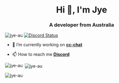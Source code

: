 <h1 align="center">Hi 👋, I'm Jye</h1>
<h3 align="center">A developer from Australia</h3>

<p align="left"> <img src="https://komarev.com/ghpvc/?username=jye-au&label=Profile%20views&color=0e75b6&style=flat" alt="jye-au" /> <a href="https://discord.gg/PSqXgg8v8M" title=""><img alt="Discord Status" src="https://discordapp.com/api/guilds/807309391849062480/widget.png"></a> </p>

- 🔭 I’m currently working on **[cc-chat](https://github.com/Concept-Collective/cc-chat)**

- 📫 How to reach me **[Discord](https://discord.conceptcollective.net)**

<p><img align="left" src="https://github-readme-stats.vercel.app/api/top-langs?username=jye-au&show_icons=true&locale=en&layout=compact" alt="jye-au" /></p>

<p>&nbsp;<img align="center" src="https://github-readme-stats.vercel.app/api?username=jye-au&show_icons=true&locale=en" alt="jye-au" /></p>

<p><img align="center" src="https://github-readme-streak-stats.herokuapp.com/?user=jye-au&" alt="jye-au" /></p>
